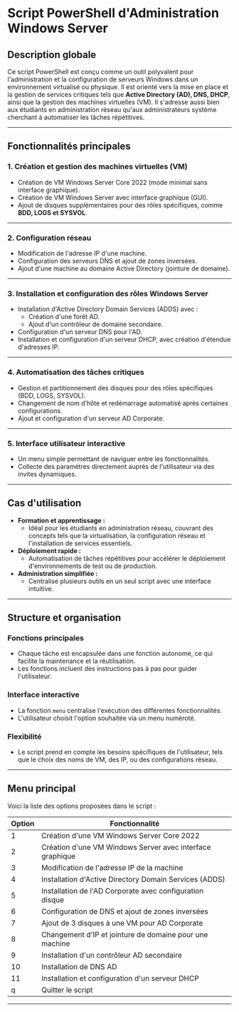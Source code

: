 # Script PowerShell d'Administration Windows Server

## Description globale

Ce script PowerShell est conçu comme un outil polyvalent pour l'administration et la configuration de serveurs Windows dans un environnement virtualisé ou physique. Il est orienté vers la mise en place et la gestion de services critiques tels que **Active Directory (AD), DNS, DHCP**, ainsi que la gestion des machines virtuelles (VM). Il s'adresse aussi bien aux étudiants en administration réseau qu'aux administrateurs système cherchant à automatiser les tâches répétitives.

---

## Fonctionnalités principales

### 1. **Création et gestion des machines virtuelles (VM)**
- Création de VM Windows Server Core 2022 (mode minimal sans interface graphique).
- Création de VM Windows Server avec interface graphique (GUI).
- Ajout de disques supplémentaires pour des rôles spécifiques, comme **BDD, LOGS et SYSVOL**.

---

### 2. **Configuration réseau**
- Modification de l'adresse IP d'une machine.
- Configuration des serveurs DNS et ajout de zones inversées.
- Ajout d'une machine au domaine Active Directory (jointure de domaine).

---

### 3. **Installation et configuration des rôles Windows Server**
- Installation d'Active Directory Domain Services (ADDS) avec :
  - Création d'une forêt AD.
  - Ajout d'un contrôleur de domaine secondaire.
- Configuration d'un serveur DNS pour l'AD.
- Installation et configuration d'un serveur DHCP, avec création d'étendue d'adresses IP.

---

### 4. **Automatisation des tâches critiques**
- Gestion et partitionnement des disques pour des rôles spécifiques (BDD, LOGS, SYSVOL).
- Changement de nom d’hôte et redémarrage automatisé après certaines configurations.
- Ajout et configuration d'un serveur AD Corporate.

---

### 5. **Interface utilisateur interactive**
- Un menu simple permettant de naviguer entre les fonctionnalités.
- Collecte des paramètres directement auprès de l'utilisateur via des invites dynamiques.

---

## Cas d'utilisation

- **Formation et apprentissage :**
  - Idéal pour les étudiants en administration réseau, couvrant des concepts tels que la virtualisation, la configuration réseau et l'installation de services essentiels.
- **Déploiement rapide :**
  - Automatisation de tâches répétitives pour accélérer le déploiement d'environnements de test ou de production.
- **Administration simplifiée :**
  - Centralise plusieurs outils en un seul script avec une interface intuitive.

---

## Structure et organisation

### **Fonctions principales**
- Chaque tâche est encapsulée dans une fonction autonome, ce qui facilite la maintenance et la réutilisation.
- Les fonctions incluent des instructions pas à pas pour guider l'utilisateur.

### **Interface interactive**
- La fonction `menu` centralise l'exécution des différentes fonctionnalités.
- L'utilisateur choisit l'option souhaitée via un menu numéroté.

### **Flexibilité**
- Le script prend en compte les besoins spécifiques de l'utilisateur, tels que le choix des noms de VM, des IP, ou des configurations réseau.

---

## Menu principal

Voici la liste des options proposées dans le script :

| Option | Fonctionnalité                                            |
|--------|-----------------------------------------------------------|
| 1      | Création d'une VM Windows Server Core 2022               |
| 2      | Création d'une VM Windows Server avec interface graphique |
| 3      | Modification de l'adresse IP de la machine               |
| 4      | Installation d'Active Directory Domain Services (ADDS)   |
| 5      | Installation de l'AD Corporate avec configuration disque  |
| 6      | Configuration de DNS et ajout de zones inversées         |
| 7      | Ajout de 3 disques à une VM pour AD Corporate            |
| 8      | Changement d'IP et jointure de domaine pour une machine  |
| 9      | Installation d'un contrôleur AD secondaire               |
| 10     | Installation de DNS AD                                   |
| 11     | Installation et configuration d'un serveur DHCP          |
| q      | Quitter le script                                        |

---
